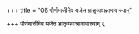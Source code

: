 +++
title = "06 पौर्णमासीमेव यजेत भ्रातृव्यवान्नामावास्याम्"

+++
पौर्णमासीमेव यजेत भ्रातृव्यवान्नामावास्याम् ६